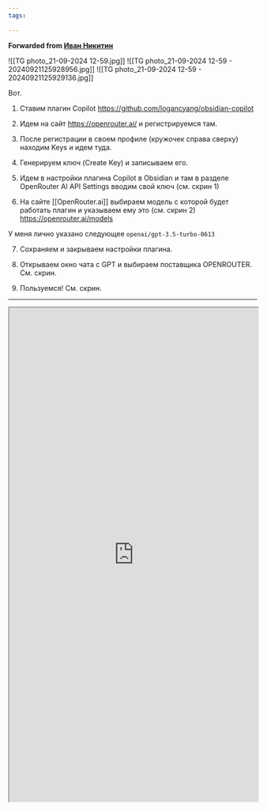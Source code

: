 ```yaml
---
tags:
  
---
```


**Forwarded from [Иван Никитин](https://t.me/ivan_g_nikitin)**

![[TG photo_21-09-2024 12-59.jpg]]
![[TG photo_21-09-2024 12-59 - 20240921125928956.jpg]]
![[TG photo_21-09-2024 12-59 - 20240921125929136.jpg]]

Вот. 
1. Ставим плагин Copilot
https://github.com/logancyang/obsidian-copilot

2. Идем на сайт https://openrouter.ai/ и регистрируемся там.

3. После регистрации в своем профиле (кружочек справа сверху) находим Keys и идем туда.

4. Генерируем ключ (Create Key) и записываем его.

5. Идем в настройки плагина Copilot в Obsidian и там в разделе OpenRouter AI API Settings вводим свой ключ (см. скрин 1)

 6. На сайте [[OpenRouter.ai]] выбираем модель с которой будет работать плагин и указываем ему это (см. скрин 2)
https://openrouter.ai/models

У меня лично указано следующее
`openai/gpt-3.5-turbo-0613`

7. Сохраняем и закрываем настройки плагина.

8. Открываем окно чата с GPT и выбираем поставщика OPENROUTER. См. скрин.

9. Пользуемся! См. скрин.

---

<iframe width="100%" height="1000" src="https://github.com/logancyang/obsidian-copilot"></iframe>

